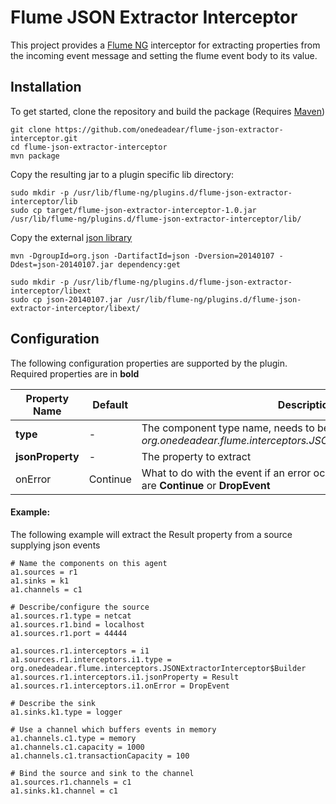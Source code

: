 # Flume JSON Extractor Interceptor

This project provides a [Flume NG](http://flume.apache.org/) interceptor for extracting properties from the incoming event message and setting the flume event body to its value.

## Installation

To get started, clone the repository and build the package (Requires [Maven](http://maven.apache.org/))

```
git clone https://github.com/onedeadear/flume-json-extractor-interceptor.git
cd flume-json-extractor-interceptor
mvn package
```

Copy the resulting jar to a plugin specific lib directory:
```
sudo mkdir -p /usr/lib/flume-ng/plugins.d/flume-json-extractor-interceptor/lib
sudo cp target/flume-json-extractor-interceptor-1.0.jar /usr/lib/flume-ng/plugins.d/flume-json-extractor-interceptor/lib/
```

Copy the external [json library](https://github.com/douglascrockford/JSON-java)
```
mvn -DgroupId=org.json -DartifactId=json -Dversion=20140107 -Ddest=json-20140107.jar dependency:get

sudo mkdir -p /usr/lib/flume-ng/plugins.d/flume-json-extractor-interceptor/libext
sudo cp json-20140107.jar /usr/lib/flume-ng/plugins.d/flume-json-extractor-interceptor/libext/
```

## Configuration

The following configuration properties are supported by the plugin. Required properties are in **bold**

 Property Name         | Default  | Description
-----------------------|--------- |---------------------------------------------
 **type**              | -        | The component type name, needs to be *org.onedeadear.flume.interceptors.JSONExtractorInterceptor$Builder*
 **jsonProperty**      | -        | The property to extract
 onError               | Continue | What to do with the event if an error occurs when parsing. Options are **Continue** or **DropEvent**

#### Example:

The following example will extract the Result property from a source supplying json events
```
# Name the components on this agent
a1.sources = r1
a1.sinks = k1
a1.channels = c1

# Describe/configure the source
a1.sources.r1.type = netcat
a1.sources.r1.bind = localhost
a1.sources.r1.port = 44444

a1.sources.r1.interceptors = i1
a1.sources.r1.interceptors.i1.type = org.onedeadear.flume.interceptors.JSONExtractorInterceptor$Builder
a1.sources.r1.interceptors.i1.jsonProperty = Result
a1.sources.r1.interceptors.i1.onError = DropEvent

# Describe the sink
a1.sinks.k1.type = logger

# Use a channel which buffers events in memory
a1.channels.c1.type = memory
a1.channels.c1.capacity = 1000
a1.channels.c1.transactionCapacity = 100

# Bind the source and sink to the channel
a1.sources.r1.channels = c1
a1.sinks.k1.channel = c1

```
